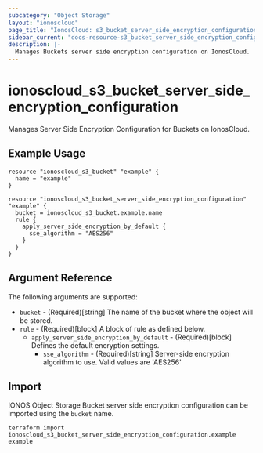 ```yaml
---
subcategory: "Object Storage"
layout: "ionoscloud"
page_title: "IonosCloud: s3_bucket_server_side_encryption_configuration"
sidebar_current: "docs-resource-s3_bucket_server_side_encryption_configuration"
description: |-
  Manages Buckets server side encryption configuration on IonosCloud.
---
```


# ionoscloud_s3_bucket_server_side_encryption_configuration

Manages Server Side Encryption Configuration for Buckets on IonosCloud.

## Example Usage

```hcl
resource "ionoscloud_s3_bucket" "example" {
  name = "example"
}

resource "ionoscloud_s3_bucket_server_side_encryption_configuration" "example" {
  bucket = ionoscloud_s3_bucket.example.name
  rule {
    apply_server_side_encryption_by_default {
      sse_algorithm = "AES256"
    }
  }
}
```

## Argument Reference

The following arguments are supported:

- `bucket` - (Required)[string] The name of the bucket where the object will be stored.
- `rule` - (Required)[block] A block of rule as defined below.
  - `apply_server_side_encryption_by_default` - (Required)[block] Defines the default encryption settings.
    - `sse_algorithm` - (Required)[string] Server-side encryption algorithm to use. Valid values are 'AES256'
## Import

IONOS Object Storage Bucket server side encryption configuration can be imported using the `bucket` name.

```shell
terraform import ionoscloud_s3_bucket_server_side_encryption_configuration.example example
```